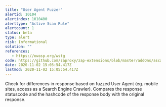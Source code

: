 ```yaml
---
title: "User Agent Fuzzer"
alertid: 10104
alertindex: 1010400
alerttype: "Active Scan Rule"
alertcount: 1
status: beta
type: alert
risk: Informational
solution: ""
references:
   - https://owasp.org/wstg
code: https://github.com/zaproxy/zap-extensions/blob/master/addOns/ascanrulesBeta/src/main/java/org/zaproxy/zap/extension/ascanrulesBeta/UserAgentScanRule.java
date: 2020-11-02 15:05:54.417Z
lastmod: 2020-11-02 15:05:54.417Z
---
```

Check for differences in response based on fuzzed User Agent (eg. mobile sites, access as a Search Engine Crawler). Compares the response statuscode and the hashcode of the response body with the original response.
